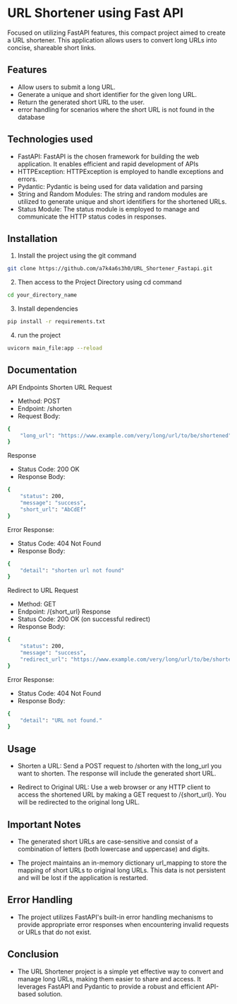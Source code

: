 
# URL Shortener using Fast API

Focused on utilizing FastAPI features, this compact project aimed to create a URL shortener.
This application allows users to convert long URLs into concise, shareable short links.




## Features

- Allow users to submit a long URL.
- Generate a unique and short identifier for the given long URL.
- Return the generated short URL to the user.
- error handling for scenarios where the short URL is not found in the database

## Technologies used

- FastAPI: FastAPI is the chosen framework for building the web application. It enables efficient and rapid development of APIs
- HTTPException: HTTPException is employed to handle exceptions and errors.
- Pydantic: Pydantic is being used for data validation and parsing
- String and Random Modules: The string and random modules are utilized to generate unique and short identifiers for the shortened URLs.
- Status Module: The status module is employed to manage and communicate the HTTP status codes in responses.


## Installation

1) Install the project using the git command

```bash
git clone https://github.com/a7k4a6s3h0/URL_Shortener_Fastapi.git
```

2) Then access to the Project Directory using cd command

```bash
cd your_directory_name
```

3) Install dependencies

```bash
pip install -r requirements.txt
```
4) run the project 

```bash
uvicorn main_file:app --reload
``` 
    
## Documentation

API Endpoints
Shorten URL
Request
- Method: POST
- Endpoint: /shorten
- Request Body:

```bash
{
    "long_url": "https://www.example.com/very/long/url/to/be/shortened"
}
```

Response
- Status Code: 200 OK
- Response Body:

```bash
{
    "status": 200,
    "message": "success",
    "short_url": "AbCdEf"
}
```

Error Response:
- Status Code: 404 Not Found
- Response Body:

```bash
{
    "detail": "shorten url not found"
}
```

Redirect to URL
Request
- Method: GET
- Endpoint: /{short_url}
Response
- Status Code: 200 OK (on successful redirect)
- Response Body:

```bash
{
    "status": 200,
    "message": "success",
    "redirect_url": "https://www.example.com/very/long/url/to/be/shortened"
}
```
Error Response:
- Status Code: 404 Not Found
- Response Body:

```bash
{
    "detail": "URL not found."
}
```




## Usage
- Shorten a URL: Send a POST request to /shorten with the long_url you want to shorten. The response will include the generated short URL.

- Redirect to Original URL: Use a web browser or any HTTP client to access the shortened URL by making a GET request to /{short_url}. You will be redirected to the original long URL.

## Important Notes
- The generated short URLs are case-sensitive and consist of a combination of letters (both lowercase and uppercase) and digits.

- The project maintains an in-memory dictionary url_mapping to store the mapping of short URLs to original long URLs. This data is not persistent and will be lost if the application is restarted.

## Error Handling
- The project utilizes FastAPI's built-in error handling mechanisms to provide appropriate error responses when encountering invalid requests or URLs that do not exist.

## Conclusion
- The URL Shortener project is a simple yet effective way to convert and manage long URLs, making them easier to share and access. It leverages FastAPI and Pydantic to provide a robust and efficient API-based solution.






